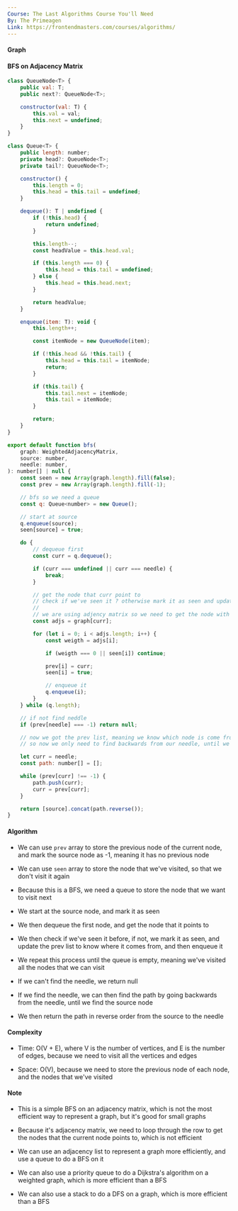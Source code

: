 ```yaml
---
Course: The Last Algorithms Course You'll Need
By: The Primeagen
Link: https://frontendmasters.com/courses/algorithms/
---
```


#### Graph

#### BFS on Adjacency Matrix

```js
class QueueNode<T> {
    public val: T;
    public next?: QueueNode<T>;

    constructor(val: T) {
        this.val = val;
        this.next = undefined;
    }
}

class Queue<T> {
    public length: number;
    private head?: QueueNode<T>;
    private tail?: QueueNode<T>;

    constructor() {
        this.length = 0;
        this.head = this.tail = undefined;
    }

    dequeue(): T | undefined {
        if (!this.head) {
            return undefined;
        }

        this.length--;
        const headValue = this.head.val;

        if (this.length === 0) {
            this.head = this.tail = undefined;
        } else {
            this.head = this.head.next;
        }

        return headValue;
    }

    enqueue(item: T): void {
        this.length++;

        const itemNode = new QueueNode(item);

        if (!this.head && !this.tail) {
            this.head = this.tail = itemNode;
            return;
        }

        if (this.tail) {
            this.tail.next = itemNode;
            this.tail = itemNode;
        }

        return;
    }
}

export default function bfs(
    graph: WeightedAdjacencyMatrix,
    source: number,
    needle: number,
): number[] | null {
    const seen = new Array(graph.length).fill(false);
    const prev = new Array(graph.length).fill(-1);

    // bfs so we need a queue
    const q: Queue<number> = new Queue();

    // start at source
    q.enqueue(source);
    seen[source] = true;

    do {
        // dequeue first
        const curr = q.dequeue();

        if (curr === undefined || curr === needle) {
            break;
        }

        // get the node that curr point to
        // check if we've seen it ? otherwise mark it as seen and update it's prev as curr
        //
        // we are using adjency matrix so we need to get the node with this loop
        const adjs = graph[curr];

        for (let i = 0; i < adjs.length; i++) {
            const weigth = adjs[i];

            if (weigth === 0 || seen[i]) continue;

            prev[i] = curr;
            seen[i] = true;

            // enqueue it
            q.enqueue(i);
        }
    } while (q.length);

    // if not find neddle
    if (prev[needle] === -1) return null;

    // now we got the prev list, meaning we know which node is come from which node
    // so now we only need to find backwards from our needle, until we get prev as -1, mean it's a source

    let curr = needle;
    const path: number[] = [];

    while (prev[curr] !== -1) {
        path.push(curr);
        curr = prev[curr];
    }

    return [source].concat(path.reverse());
}
```

#### Algorithm

- We can use `prev` array to store the previous node of the current node, and mark the source node as -1, meaning it has no previous node

- We can use `seen` array to store the node that we've visited, so that we don't visit it again

- Because this is a BFS, we need a queue to store the node that we want to visit next

- We start at the source node, and mark it as seen

- We then dequeue the first node, and get the node that it points to

- We then check if we've seen it before, if not, we mark it as seen, and update the prev list to know where it comes from, and then enqueue it

- We repeat this process until the queue is empty, meaning we've visited all the nodes that we can visit

- If we can't find the needle, we return null

- If we find the needle, we can then find the path by going backwards from the needle, until we find the source node

- We then return the path in reverse order from the source to the needle

#### Complexity

- Time: O(V + E), where V is the number of vertices, and E is the number of edges, because we need to visit all the vertices and edges

- Space: O(V), because we need to store the previous node of each node, and the nodes that we've visited

#### Note

- This is a simple BFS on an adjacency matrix, which is not the most efficient way to represent a graph, but it's good for small graphs

- Because it's adjacency matrix, we need to loop through the row to get the nodes that the current node points to, which is not efficient

- We can use an adjacency list to represent a graph more efficiently, and use a queue to do a BFS on it

- We can also use a priority queue to do a Dijkstra's algorithm on a weighted graph, which is more efficient than a BFS

- We can also use a stack to do a DFS on a graph, which is more efficient than a BFS
